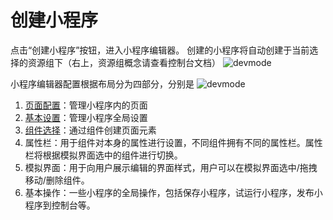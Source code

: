 # 创建小程序
点击“创建小程序”按钮，进入小程序编辑器。
创建的小程序将自动创建于当前选择的资源组下（右上，资源组概念请查看控制台文档）
![devmode](https://docimages.blob.core.chinacloudapi.cn/images/Kris/Apps/createpanel20201120.png)

小程序编辑器配置根据布局分为四部分，分别是
![devmode](https://docimages.blob.core.chinacloudapi.cn/images/Kris/AppsV2/buju.png)
1. [页面配置](../devApps/appsedit/PageSetting.md)：管理小程序内的页面
2. [基本设置](../devApps/appsedit/BasicSetting.md)：管理小程序全局设置
3. [组件选择](../devApps/appsedit/component/aboutComponent.md)：通过组件创建页面元素
4. 属性栏：用于组件对本身的属性进行设置，不同组件拥有不同的属性栏。属性栏将根据模拟界面选中的组件进行切换。
5. 模拟界面：用于向用户展示编辑的界面样式，用户可以在模拟界面选中/拖拽移动/删除组件。
6. 基本操作：一些小程序的全局操作，包括保存小程序，试运行小程序，发布小程序到控制台等。